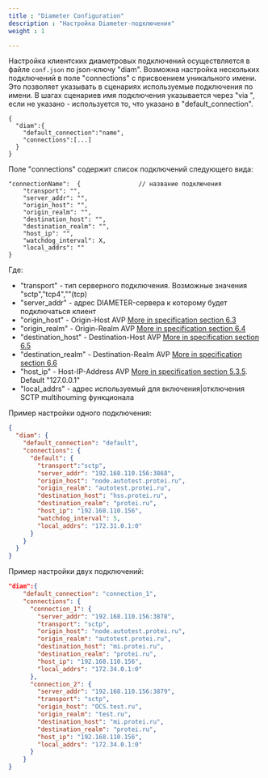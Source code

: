 ```yaml
---
title : "Diameter Configuration"
description : "Настройка Diameter-подключения"
weight : 1

---
```


Настройка клиентских диаметровых подключений осуществляется в файле `conf.json` по json-ключу "diam".
Возможна настройка нескольких подключений в поле "connections" с присвоением уникального имени. Это позволяет указывать в сценариях используемые подключения по имени. В шагах сценариев имя подключения указывается через "via <connectionName>", если не указано - используется то, что указано в "default_connection".

```
{
  "diam":{
    "default_connection":"name",
    "connections":[...]
  }
}

```

Поле "connections" содержит список подключений следующего вида:

```
"connectionName":  {                // название подключения
    "transport": "",
    "server_addr": "",
    "origin_host": "",
    "origin_realm": "",
    "destination_host": "",
    "destination_realm": "",
    "host_ip": "",
    "watchdog_interval": X,
    "local_addrs": "" 
}
```
Где:
* "transport" - тип серверного подключения. Возможные значения "sctp","tcp4",""(tcp)
* "server_addr" -  адрес DIAMETER-сервера к которому будет подключаться клиент
* "origin_host" - Origin-Host AVP [More in specification section 6.3](https://tools.ietf.org/rfc/rfc6733.txt)
* "origin_realm" - Origin-Realm AVP [More in specification section 6.4](https://tools.ietf.org/rfc/rfc6733.txt)
* "destination_host" - Destination-Host AVP [More in specification section 6.5](https://tools.ietf.org/rfc/rfc6733.txt)
* "destination_realm" - Destination-Realm AVP [More in specification section 6.6](https://tools.ietf.org/rfc/rfc6733.txt)
* "host_ip" - Host-IP-Address AVP [More in specification section  5.3.5](https://tools.ietf.org/rfc/rfc6733.txt). Default "127.0.0.1"
* "local_addrs" - адрес используемый для включения|отключения SCTP multihouming функционала


Пример настройки одного подключения: 
```json
{
  "diam": {
    "default_connection": "default",
    "connections": {
      "default": {
        "transport":"sctp",
        "server_addr": "192.168.110.156:3868",
        "origin_host": "node.autotest.protei.ru",
        "origin_realm": "autotest.protei.ru",
        "destination_host": "hss.protei.ru",
        "destination_realm": "protei.ru",
        "host_ip": "192.168.110.156",
        "watchdog_interval": 5,
        "local_addrs": "172.31.0.1:0"
      }
    }
  }
}
```

Пример настройки двух подключений:

```json
"diam":{
    "default_connection": "connection_1",
    "connections": {
      "connection_1": {
        "server_addr": "192.168.110.156:3878",
        "transport": "sctp",
        "origin_host": "node.autotest.protei.ru",
        "origin_realm": "autotest.protei.ru",
        "destination_host": "mi.protei.ru",
        "destination_realm": "protei.ru",
        "host_ip": "192.168.110.156",
        "local_addrs": "172.34.0.1:0"
      },
      "connection_2": {
        "server_addr": "192.168.110.156:3879",
        "transport": "sctp",
        "origin_host": "OCS.test.ru",
        "origin_realm": "test.ru",
        "destination_host": "mi.protei.ru",
        "destination_realm": "protei.ru",
        "host_ip": "192.168.110.156",
        "local_addrs": "172.34.0.1:0"
      }
    }
}

```
